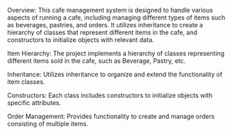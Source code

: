 Overview:
This cafe management system is designed to handle various aspects of running a cafe, including managing different types of items such as beverages, pastries, and orders. It utilizes inheritance to create a hierarchy of classes that represent different items in the cafe, and constructors to initialize objects with relevant data.

Item Hierarchy: The project implements a hierarchy of classes representing different items sold in the cafe, such as Beverage, Pastry, etc.

Inheritance: Utilizes inheritance to organize and extend the functionality of item classes.

Constructors: Each class includes constructors to initialize objects with specific attributes.

Order Management: Provides functionality to create and manage orders consisting of multiple items.
